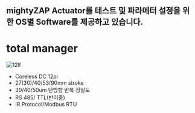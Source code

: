 mightyZAP Actuator를 테스트 및 파라메터 설정을 위한 OS별 Software를 제공하고 있습니다.
---
# total manager
![12lf](https://github.com/mightyZap1/eManual/blob/main/Actuator/12Lf.png?raw=true)
 - Coreless DC 12pi
 - 27(30)/40/53/90mm stroke
 - 30/40/50um 단방향 반복 정밀도
 - RS 485/ TTL(반이중)
 - IR Protocol/Modbus RTU

